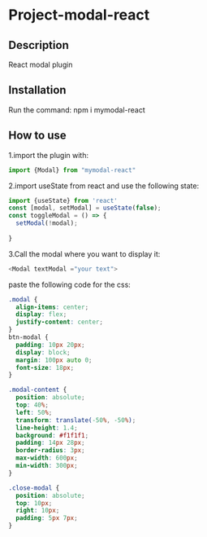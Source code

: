 # **Project-modal-react**


## Description

React modal plugin

## Installation

Run the command:
npm i mymodal-react

## How to use 

1.import the plugin with:
```javascript
import {Modal} from "mymodal-react"
```
2.import useState from react and use the following state:
```javascript
import {useState} from 'react'
const [modal, setModal] = useState(false);
const toggleModal = () => {
  setModal(!modal);
  
}
```
3.Call the modal where you want to display it:
```javascript
<Modal textModal ="your text">
```
paste the following code for the css:
```css
.modal {
  align-items: center;
  display: flex;
  justify-content: center;
}
btn-modal {
  padding: 10px 20px;
  display: block;
  margin: 100px auto 0;
  font-size: 18px;
}

.modal-content {
  position: absolute;
  top: 40%;
  left: 50%;
  transform: translate(-50%, -50%);
  line-height: 1.4;
  background: #f1f1f1;
  padding: 14px 28px;
  border-radius: 3px;
  max-width: 600px;
  min-width: 300px;
}

.close-modal {
  position: absolute;
  top: 10px;
  right: 10px;
  padding: 5px 7px;
}

```
